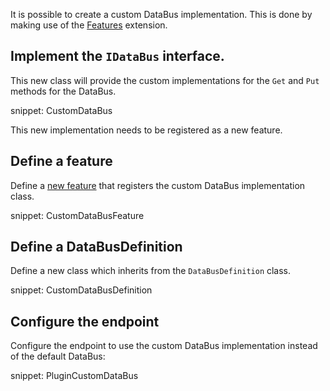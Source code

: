 It is possible to create a custom DataBus implementation. This is done by making use of the [Features](/nservicebus/pipeline/features.md) extension.


## Implement the `IDataBus` interface. 

This new class will provide the custom implementations for the `Get` and `Put` methods for the DataBus.

snippet: CustomDataBus

This new implementation needs to be registered as a new feature. 


## Define a feature 

Define a [new feature](/nservicebus/pipeline/features.md) that registers the custom DataBus implementation class.

snippet: CustomDataBusFeature


## Define a DataBusDefinition

Define a new class which inherits from the `DataBusDefinition` class.

snippet: CustomDataBusDefinition


## Configure the endpoint

Configure the endpoint to use the custom DataBus implementation instead of the default DataBus:

snippet: PluginCustomDataBus
